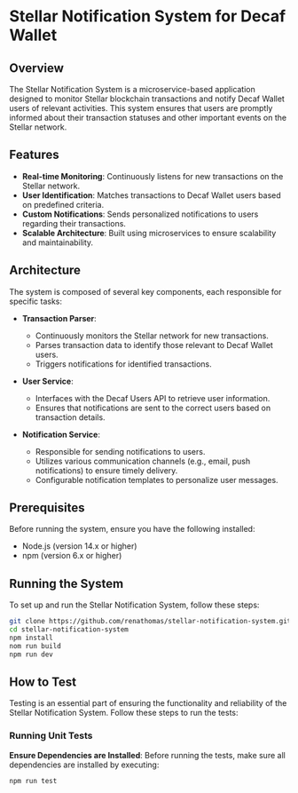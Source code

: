 # Stellar Notification System for Decaf Wallet

## Overview

The Stellar Notification System is a microservice-based application designed to monitor Stellar blockchain transactions and notify Decaf Wallet users of relevant activities. This system ensures that users are promptly informed about their transaction statuses and other important events on the Stellar network.

## Features

- **Real-time Monitoring**: Continuously listens for new transactions on the Stellar network.
- **User Identification**: Matches transactions to Decaf Wallet users based on predefined criteria.
- **Custom Notifications**: Sends personalized notifications to users regarding their transactions.
- **Scalable Architecture**: Built using microservices to ensure scalability and maintainability.

## Architecture

The system is composed of several key components, each responsible for specific tasks:

- **Transaction Parser**:

  - Continuously monitors the Stellar network for new transactions.
  - Parses transaction data to identify those relevant to Decaf Wallet users.
  - Triggers notifications for identified transactions.

- **User Service**:

  - Interfaces with the Decaf Users API to retrieve user information.
  - Ensures that notifications are sent to the correct users based on transaction details.

- **Notification Service**:
  - Responsible for sending notifications to users.
  - Utilizes various communication channels (e.g., email, push notifications) to ensure timely delivery.
  - Configurable notification templates to personalize user messages.

## Prerequisites

Before running the system, ensure you have the following installed:

- Node.js (version 14.x or higher)
- npm (version 6.x or higher)

## Running the System

To set up and run the Stellar Notification System, follow these steps:

```bash
git clone https://github.com/renathomas/stellar-notification-system.git
cd stellar-notification-system
npm install
nom run build
npm run dev
```

## How to Test

Testing is an essential part of ensuring the functionality and reliability of the Stellar Notification System. Follow these steps to run the tests:

### Running Unit Tests

**Ensure Dependencies are Installed**: Before running the tests, make sure all dependencies are installed by executing:

```bash
npm run test
```
